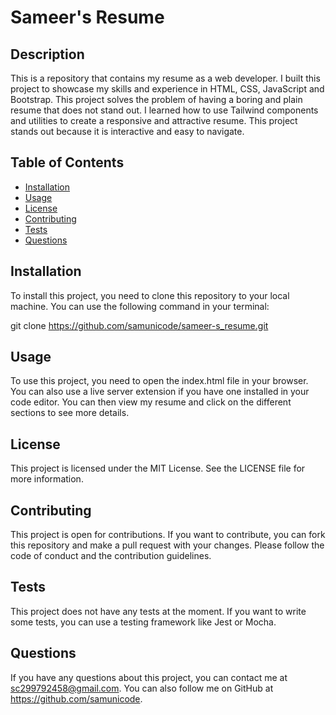 # Sameer's Resume

## Description

This is a repository that contains my resume as a web developer. I built this project to showcase my skills and experience in HTML, CSS, JavaScript and Bootstrap. This project solves the problem of having a boring and plain resume that does not stand out. I learned how to use Tailwind components and utilities to create a responsive and attractive resume. This project stands out because it is interactive and easy to navigate.

## Table of Contents

- [Installation](#installation)
- [Usage](#usage)
- [License](#license)
- [Contributing](#contributing)
- [Tests](#tests)
- [Questions](#questions)

## Installation

To install this project, you need to clone this repository to your local machine. You can use the following command in your terminal:

git clone https://github.com/samunicode/sameer-s_resume.git


## Usage

To use this project, you need to open the index.html file in your browser. You can also use a live server extension if you have one installed in your code editor. You can then view my resume and click on the different sections to see more details.

## License

This project is licensed under the MIT License. See the LICENSE file for more information.

## Contributing

This project is open for contributions. If you want to contribute, you can fork this repository and make a pull request with your changes. Please follow the code of conduct and the contribution guidelines.

## Tests

This project does not have any tests at the moment. If you want to write some tests, you can use a testing framework like Jest or Mocha.

## Questions

If you have any questions about this project, you can contact me at sc299792458@gmail.com. You can also follow me on GitHub at https://github.com/samunicode.
 
